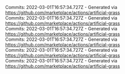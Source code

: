 Commits: 2022-03-01T16:57:34.727Z - Generated via https://github.com/marketplace/actions/artificial-grass
<br>
Commits: 2022-03-01T16:57:34.727Z - Generated via https://github.com/marketplace/actions/artificial-grass
<br>
Commits: 2022-03-01T16:57:34.727Z - Generated via https://github.com/marketplace/actions/artificial-grass
<br>
Commits: 2022-03-01T16:57:34.727Z - Generated via https://github.com/marketplace/actions/artificial-grass
<br>
Commits: 2022-03-01T16:57:34.727Z - Generated via https://github.com/marketplace/actions/artificial-grass
<br>
Commits: 2022-03-01T16:57:34.727Z - Generated via https://github.com/marketplace/actions/artificial-grass
<br>
